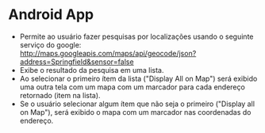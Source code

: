 # Android App

- Permite ao usuário fazer pesquisas por localizações usando o seguinte serviço do google: http://maps.googleapis.com/maps/api/geocode/json?address=Springfield&sensor=false
- Exibe o resultado da pesquisa em uma lista.
- Ao selecionar o primeiro ítem da lista ("Display All on Map") será exibido uma outra tela com um mapa com um marcador para cada endereço retornado (item na lista).
- Se o usuário selecionar algum ítem que não seja o primeiro ("Display all on Map"), será exibido o mapa com um marcador nas coordenadas do endereço.